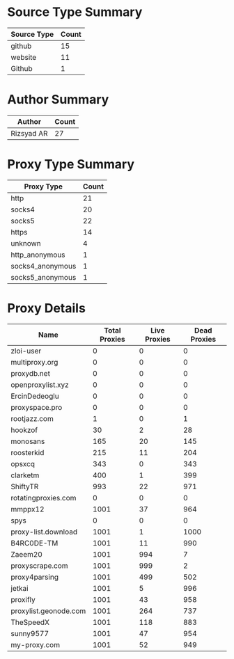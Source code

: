 # Source Type Summary

| Source Type | Count |
|-------------|-------|
| github | 15 |
| website | 11 |
| Github | 1 |


# Author Summary

| Author | Count |
|--------|-------|
| Rizsyad AR | 27 |


# Proxy Type Summary

| Proxy Type | Count |
|------------|-------|
| http | 21 |
| socks4 | 20 |
| socks5 | 22 |
| https | 14 |
| unknown | 4 |
| http_anonymous | 1 |
| socks4_anonymous | 1 |
| socks5_anonymous | 1 |


# Proxy Details

| Name | Total Proxies | Live Proxies | Dead Proxies |
|------|---------------|--------------|---------------|
| zloi-user | 0 | 0 | 0 |
| multiproxy.org | 0 | 0 | 0 |
| proxydb.net | 0 | 0 | 0 |
| openproxylist.xyz | 0 | 0 | 0 |
| ErcinDedeoglu | 0 | 0 | 0 |
| proxyspace.pro | 0 | 0 | 0 |
| rootjazz.com | 1 | 0 | 1 |
| hookzof | 30 | 2 | 28 |
| monosans | 165 | 20 | 145 |
| roosterkid | 215 | 11 | 204 |
| opsxcq | 343 | 0 | 343 |
| clarketm | 400 | 1 | 399 |
| ShiftyTR | 993 | 22 | 971 |
| rotatingproxies.com | 0 | 0 | 0 |
| mmppx12 | 1001 | 37 | 964 |
| spys | 0 | 0 | 0 |
| proxy-list.download | 1001 | 1 | 1000 |
| B4RC0DE-TM | 1001 | 11 | 990 |
| Zaeem20 | 1001 | 994 | 7 |
| proxyscrape.com | 1001 | 999 | 2 |
| proxy4parsing | 1001 | 499 | 502 |
| jetkai | 1001 | 5 | 996 |
| proxifly | 1001 | 43 | 958 |
| proxylist.geonode.com | 1001 | 264 | 737 |
| TheSpeedX | 1001 | 118 | 883 |
| sunny9577 | 1001 | 47 | 954 |
| my-proxy.com | 1001 | 52 | 949 |
